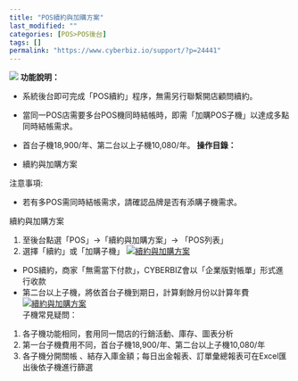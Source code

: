 ```yaml
---
title: "POS續約與加購方案"
last_modified: ""
categories: [POS>POS後台]
tags: []
permalink: "https://www.cyberbiz.io/support/?p=24441"
---
```


![](https://www.cyberbiz.io/support/wp-content/uploads/2021/08/企業版.png)
**功能說明：**  

* 系統後台即可完成「POS續約」程序，無需另行聯繫開店顧問續約。
* 當同一POS店需要多台POS機同時結帳時，即需「加購POS子機」以達成多點同時結帳需求。
* 首台子機18,900/年、第二台以上子機10,080/年。
**操作目錄：**

* 續約與加購方案 

注意事項:  

* 若有多POS需同時結帳需求，請確認品牌是否有添購子機需求。

續約與加購方案

1. 至後台點選「POS」→「續約與加購方案」→ 「POS列表」
2. 選擇「續約」或「加購子機」
[![續約與加購方案](https://www.cyberbiz.io/support/wp-content/uploads/2021/12/續約與加購方案1.png)](https://www.cyberbiz.io/support/wp-content/uploads/2021/12/續約與加購方案1.png)  

* POS續約，商家「無需當下付款」，CYBERBIZ會以「企業版對帳單」形式進行收款
* 第二台以上子機，將依首台子機到期日，計算剩餘月份以計算年費
[![續約與加購方案](https://www.cyberbiz.io/support/wp-content/uploads/2021/12/續約與加購方案2.png)](https://www.cyberbiz.io/support/wp-content/uploads/2021/12/續約與加購方案2.png)  
子機常見疑問：

1. 各子機功能相同，套用同一間店的行銷活動、庫存、圖表分析
2. 第一台子機費用不同，首台子機18,900/年、第二台以上子機10,080/年
3. 各子機分開關帳 、結存入庫金額；每日出金報表、訂單彙總報表可在Excel匯出後依子機進行篩選


